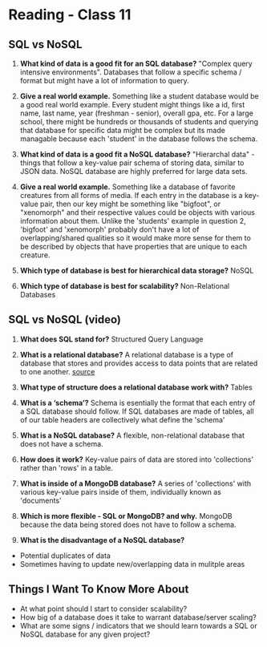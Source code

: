 # Reading - Class 11

## SQL vs NoSQL

1. **What kind of data is a good fit for an SQL database?** "Complex query intensive environments". Databases that follow a specific schema / format but might have a lot of information to query.

2. **Give a real world example.** Something like a student database would be a good real world example. Every student might things like a id, first name, last name, year (freshman - senior), overall gpa, etc. For a large school, there might be hundreds or thousands of students and querying that database for specific data might be complex but its made managable because each 'student' in the database follows the schema.

3. **What kind of data is a good fit a NoSQL database?** "Hierarchal data" - things that follow a key-value pair schema of storing data, similar to JSON data. NoSQL database are highly preferred for large data sets.

4. **Give a real world example.** Something like a database of favorite creatures from all forms of media. If each entry in the database is a key-value pair, then our key might be something like "bigfoot", or "xenomorph" and their respective values could be objects with various information about them. Unlike the 'students' example in question 2, 'bigfoot' and 'xenomorph' probably don't have a lot of overlapping/shared qualities so it would make more sense for them to be described by objects that have properties that are unique to each creature.

5. **Which type of database is best for hierarchical data storage?** NoSQL

6. **Which type of database is best for scalability?** Non-Relational Databases

## SQL vs NoSQL (video)

1. **What does SQL stand for?** Structured Query Language

2. **What is a relational database?** A relational database is a type of database that stores and provides access to data points that are related to one another. [source](https://www.oracle.com/database/what-is-a-relational-database/)

3. **What type of structure does a relational database work with?** Tables

4. **What is a ‘schema’?** Schema is esentially the format that each entry of a SQL database should follow. If SQL databases are made of tables, all of our table headers are collectively what define the 'schema'

5. **What is a NoSQL database?** A flexible, non-relational database that does not have a schema.

6. **How does it work?** Key-value pairs of data are stored into 'collections' rather than 'rows' in a table.

7. **What is inside of a MongoDB database?** A series of 'collections' with various key-value pairs inside of them, individually known as 'documents'

8. **Which is more flexible - SQL or MongoDB? and why.** MongoDB because the data being stored does not have to follow a schema.

9. **What is the disadvantage of a NoSQL database?** 
- Potential duplicates of data
- Sometimes having to update new/overlapping data in mulitple areas 

## Things I Want To Know More About

- At what point should I start to consider scalability? 
- How big of a database does it take to warrant database/server scaling?
- What are some signs / indicators that we should learn towards a SQL or NoSQL database for any given project?
